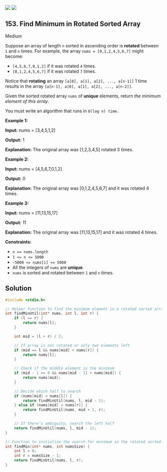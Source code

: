 [![](https://img.shields.io/github/stars/javadev/LeetCode-in-All?label=Stars&style=flat-square)](https://github.com/javadev/LeetCode-in-All)
[![](https://img.shields.io/github/forks/javadev/LeetCode-in-All?label=Fork%20me%20on%20GitHub%20&style=flat-square)](https://github.com/javadev/LeetCode-in-All/fork)

## 153\. Find Minimum in Rotated Sorted Array

Medium

Suppose an array of length `n` sorted in ascending order is **rotated** between `1` and `n` times. For example, the array `nums = [0,1,2,4,5,6,7]` might become:

*   `[4,5,6,7,0,1,2]` if it was rotated `4` times.
*   `[0,1,2,4,5,6,7]` if it was rotated `7` times.

Notice that **rotating** an array `[a[0], a[1], a[2], ..., a[n-1]]` 1 time results in the array `[a[n-1], a[0], a[1], a[2], ..., a[n-2]]`.

Given the sorted rotated array `nums` of **unique** elements, return _the minimum element of this array_.

You must write an algorithm that runs in `O(log n) time.`

**Example 1:**

**Input:** nums = [3,4,5,1,2]

**Output:** 1

**Explanation:** The original array was [1,2,3,4,5] rotated 3 times.

**Example 2:**

**Input:** nums = [4,5,6,7,0,1,2]

**Output:** 0

**Explanation:** The original array was [0,1,2,4,5,6,7] and it was rotated 4 times.

**Example 3:**

**Input:** nums = [11,13,15,17]

**Output:** 11

**Explanation:** The original array was [11,13,15,17] and it was rotated 4 times.

**Constraints:**

*   `n == nums.length`
*   `1 <= n <= 5000`
*   `-5000 <= nums[i] <= 5000`
*   All the integers of `nums` are **unique**.
*   `nums` is sorted and rotated between `1` and `n` times.

## Solution

```c
#include <stdio.h>

// Helper function to find the minimum element in a rotated sorted array
int findMinUtil(int* nums, int l, int r) {
    if (l == r) {
        return nums[l];
    }

    int mid = (l + r) / 2;

    // If array is not rotated or only two elements left
    if (mid == l && nums[mid] < nums[r]) {
        return nums[l];
    }

    // Check if the middle element is the minimum
    if (mid - 1 >= 0 && nums[mid - 1] > nums[mid]) {
        return nums[mid];
    }

    // Decide which half to search
    if (nums[mid] < nums[l]) {
        return findMinUtil(nums, l, mid - 1);
    } else if (nums[mid] > nums[r]) {
        return findMinUtil(nums, mid + 1, r);
    }

    // If there’s ambiguity, search the left half
    return findMinUtil(nums, l, mid - 1);
}

// Function to initialize the search for minimum in the rotated sorted array
int findMin(int* nums, int numsSize) {
    int l = 0;
    int r = numsSize - 1;
    return findMinUtil(nums, l, r);
}
```